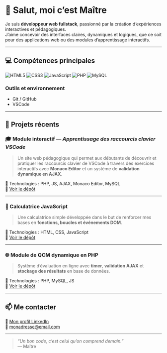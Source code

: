 # 👋 Salut, moi c’est Maître

Je suis **développeur web fullstack**, passionné par la création d’expériences interactives et pédagogiques.  
J’aime concevoir des interfaces claires, dynamiques et logiques, que ce soit pour des applications web ou des modules d’apprentissage interactifs.

---

## 💻 Compétences principales

![HTML5](https://img.shields.io/badge/HTML5-E34F26?style=for-the-badge&logo=html5&logoColor=white)
![CSS3](https://img.shields.io/badge/CSS3-1572B6?style=for-the-badge&logo=css3&logoColor=white)
![JavaScript](https://img.shields.io/badge/JavaScript-F7DF1E?style=for-the-badge&logo=javascript&logoColor=black)
![PHP](https://img.shields.io/badge/PHP-777BB4?style=for-the-badge&logo=php&logoColor=white)
![MySQL](https://img.shields.io/badge/MySQL-4479A1?style=for-the-badge&logo=mysql&logoColor=white)


### Outils et environnement
- Git / GitHub
- VSCode

---

## 🚀 Projets récents

### 🎓 Module interactif — *Apprentissage des raccourcis clavier VSCode*
> Un site web pédagogique qui permet aux débutants de découvrir et pratiquer les raccourcis clavier de VSCode à travers des exercices interactifs avec **Monaco Editor** et un système de **validation dynamique en AJAX**.

🧩 Technologies : PHP, JS, AJAX, Monaco Editor, MySQL  
🔗 [Voir le dépôt](#)

---

### 🧮 Calculatrice JavaScript
> Une calculatrice simple développée dans le but de renforcer mes bases en **fonctions, boucles et événements DOM**.

🧩 Technologies : HTML, CSS, JavaScript  
🔗 [Voir le dépôt](#)

---

### 🌐 Module de QCM dynamique en PHP
> Système d’évaluation en ligne avec **timer**, **validation AJAX** et **stockage des résultats** en base de données.

🧩 Technologies : PHP, MySQL, JS  
🔗 [Voir le dépôt](#)

---

## 📫 Me contacter
💼 [Mon profil LinkedIn](#)  
📧 [monadresse@email.com](mailto:monadresse@email.com)

---

> *“Un bon code, c’est celui qu’on comprend demain.”*  
> — Maître
